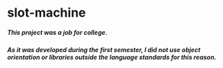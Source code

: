 # slot-machine

##### This project was a job for college. 
##### As it was developed during the first semester, I did not use object orientation or libraries outside the language standards for this reason. 
